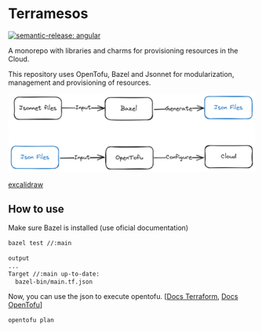 # Terramesos

[![semantic-release: angular](https://img.shields.io/badge/semantic--release-angular-e10079?logo=semantic-release)](https://github.com/semantic-release/semantic-release)

A monorepo with libraries and charms for provisioning resources in the Cloud.

This repository uses OpenTofu, Bazel and Jsonnet for modularization, management and provisioning of resources.

![arch](assets/images/arch.png)

[excalidraw](https://excalidraw.com/)

## How to use

Make sure Bazel is installed (use oficial documentation)

```sh
bazel test //:main
```

```
output
...
Target //:main up-to-date:
  bazel-bin/main.tf.json
```

Now, you can use the json to execute opentofu. [[Docs Terraform](https://developer.hashicorp.com/terraform/language/syntax/json), [Docs OpenTofu](https://opentofu.org/docs/language/files/)]

```sh
opentofu plan
```